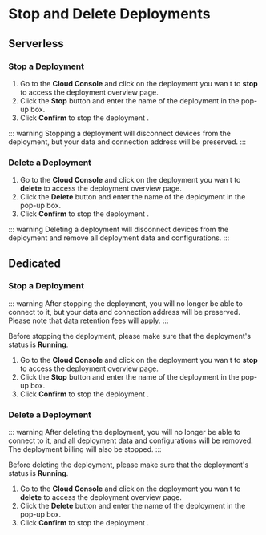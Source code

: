 # Stop and Delete Deployments

## Serverless

### Stop a Deployment

1. Go to the **Cloud Console** and click on the deployment you wan t to **stop** to access the deployment overview page.
2. Click the **Stop** button and enter the name of the deployment in the pop-up box.
3. Click **Confirm** to stop the deployment .

::: warning
Stopping a deployment will disconnect devices from the deployment, but your data and connection address will be preserved.
:::

### Delete a Deployment

1. Go to the **Cloud Console** and click on the deployment you wan t to **delete** to access the deployment overview page.
2. Click the **Delete** button and enter the name of the deployment in the pop-up box.
3. Click **Confirm** to stop the deployment .

::: warning
Deleting a deployment will disconnect devices from the deployment and remove all deployment data and configurations.
:::


## Dedicated

### Stop a Deployment
::: warning
After stopping the deployment, you will no longer be able to connect to it, but your data and connection address will be preserved. Please note that data retention fees will apply.
:::

Before stopping the deployment, please make sure that the deployment's status is **Running**.

1. Go to the **Cloud Console** and click on the deployment you wan t to **stop** to access the deployment overview page.
2. Click the **Stop** button and enter the name of the deployment in the pop-up box.
3. Click **Confirm** to stop the deployment .


### Delete a Deployment
::: warning
After deleting the deployment, you will no longer be able to connect to it, and all deployment data and configurations will be removed. The deployment billing will also be stopped.
:::

Before deleting the deployment, please make sure that the deployment's status is **Running**.

1. Go to the **Cloud Console** and click on the deployment you wan t to **delete** to access the deployment overview page.
2. Click the **Delete** button and enter the name of the deployment in the pop-up box.
3. Click **Confirm** to stop the deployment .




